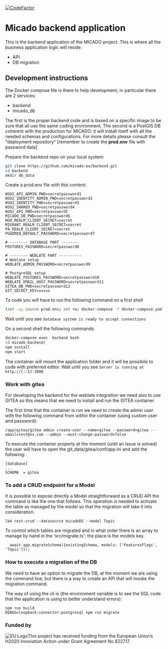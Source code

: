 [![CodeFactor](https://www.codefactor.io/repository/github/micado-eu/backend/badge)](https://www.codefactor.io/repository/github/micado-eu/backend)

# Micado backend application
This is the backend application of the MICADO project.  This is where all the business application logic will reside:
- API
- DB migration

## Development instructions
The Docker compose file is there to help development; in particular there are 2 services:
- backend
- micado_db

The first is the proper backend code and is based on a specific image to be sure that all use the same coding environment,
The second is a PostGIS DB coherent with the production for MICADO: it will install itself with all the needed schemas and configurations.
For more details please consult the "deployment repository" [remember to create the **prod.env** file with password data]


Prepare the backend repo on your local system:

```bash
git clone https://github.com/micado-eu/backend.git
cd backend
mkdir db_data 
```
Create a prod.env file with this content:

```
WSO2_API_ADMIN_PWD=secretpassword1
WSO2_IDENTITY_ADMIN_PWD=secretpassword2
WSO2_IDENTITY_PWD=secretpassword3
WSO2_SHARED_PWD=secretpassword4
WSO2_API_PWD=secretpassword5
MICADO_DB_PWD=secretpassword6
NGO_REALM_CLIENT_SECRET=secret
MIGRANT_REALM_CLIENT_SECRET=secret
PA_REALM_CLIENT_SECRET=secret
PGADMIN_DEFAULT_PASSWORD=secretpassword7

# -------- DATABASE PART --------
POSTGRES_PASSWORD=secretpassword8

# -------- WEBLATE PART ----------
# Weblate setup
WEBLATE_ADMIN_PASSWORD=secretpassword9

# PostgreSQL setup
WEBLATE_POSTGRES_PASSWORD=secretpassword10
WEBLATE_EMAIL_HOST_PASSWORD=secretpassword11
GITEA_DB_PWD=secretpassword12
GIT_SECRET_KEY=xxxxx
```


To code you will have to run the following command on a first shell

```bash
(set -a; source prod.env; set +a; docker-compose -f docker-compose.yaml  up backend micado_db)
```

Wait until you see `database system is ready to accept connections`

On a second shell the following commands 
```bash
docker-compose exec  backend bash
cd micado-backend/
npm install
npm start
```
The container will mount the application folder and it will be possibile to code with preferred editor.
Wait until you see `Server is running at http://[::1]:3000`

### Work with gitea
For developing the backend for the weblate integration we need also to use GITEA so this means that we need to install and run the GITEA container

The first time that the container is run we need to create the admin user with the following command from within the container (using custom user and password):
```
/app/gitea/gitea admin create-user --name=gitea --password=gitea --email=test@xx.com --admin --must-change-password=false
```

To execute the container properly at the moment (until an issue is solved) the user will have to open the git_data/gitea/conf/app.ini and add the following:
```
[database]
...
SCHEMA  = gitea
```


### To add a CRUD endpoint for a Model
It is possible to expose directly a Model straightforward as a CRUD API the command is like the one that follows.
This operation is needed to activate the table as managed by the model so that the migration will take it into consideration.

```
lb4 rest-crud --datasource micadoDS --model Topic
```

To control which tables are migrated and in what order there is an array to manage by hand in the 'src/migrate.ts'; the place is the models key.
```
  await app.migrateSchema({existingSchema, models: ['FeaturesFlags', 'Topic']});

```


### How to execute a migration of the DB
We need to have an option to migrate the DB, at the moment we are using the command line, but there is a way to create an APi that will invoke the migration command.

The way of using the cli is (the environment variable is to see the SQL code that the application is using to better understand errors):
```
npm run build
DEBUG=loopback:connector:postgresql npm run migrate
```


### Funded by

![EU Logo](https://github.com/micado-eu/MICADO/blob/master/img/Flag_of_Europe.svg_.png)This project has received funding from the European Union’s H2020 Innovation Action under Grant Agreement No 822717.

